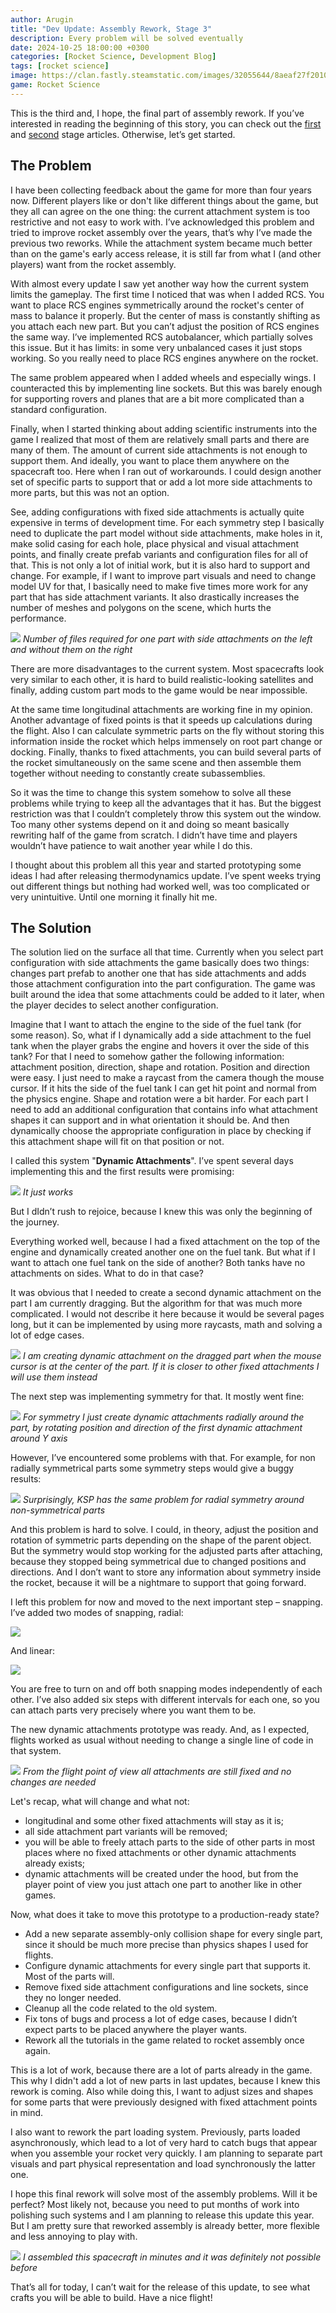 ```yaml
---
author: Arugin
title: "Dev Update: Assembly Rework, Stage 3" 
description: Every problem will be solved eventually
date: 2024-10-25 18:00:00 +0300
categories: [Rocket Science, Development Blog]
tags: [rocket science]  
image: https://clan.fastly.steamstatic.com/images/32055644/8aeaf27f20105b16148486858c7720f5ebb71022.png
game: Rocket Science
---
```

This is the third and, I hope, the final part of assembly rework. If you’ve interested in reading the beginning of this story, you can check out the [first](/en/posts/2023/rocket-assembly-rework-stage-1/) and [second](/en/posts/2023/dev-update-assembly-rework-stage-2/) stage articles. Otherwise, let’s get started.

## The Problem 

I have been collecting feedback about the game for more than four years now. Different players like or don't like different things about the game, but they all can agree on the one thing: the current attachment system is too restrictive and not easy to work with. I’ve acknowledged this problem and tried to improve rocket assembly over the years, that’s why I’ve made the previous two reworks. While the attachment system became much better than on the game's early access release, it is still far from what I (and other players) want from the rocket assembly.

With almost every update I saw yet another way how the current system limits the gameplay. The first time I noticed that was when I added RCS. You want to place RCS engines symmetrically around the rocket's center of mass to balance it properly. But the center of mass is constantly shifting as you attach each new part. But you can’t adjust the position of RCS engines the same way. I’ve implemented RCS autobalancer, which partially solves this issue. But it has limits: in some very unbalanced cases it just stops working. So you really need to place RCS engines anywhere on the rocket.

The same problem appeared when I added wheels and especially wings. I counteracted this by implementing line sockets. But this was barely enough for supporting rovers and planes that are a bit more complicated than a standard configuration. 

Finally, when I started thinking about adding scientific instruments into the game I realized that most of them are relatively small parts and there are many of them. The amount of current side attachments is not enough to support them. And ideally, you want to place them anywhere on the spacecraft too. Here when I ran out of workarounds. I could design another set of specific parts to support that or add a lot more side attachments to more parts, but this was not an option.

See, adding configurations with fixed side attachments is actually quite expensive in terms of development time. For each symmetry step I basically need to duplicate the part model without side attachments, make holes in it, make solid casing for each hole, place physical and visual attachment points, and finally create prefab variants and configuration files for all of that. This is not only a lot of initial work, but it is also hard to support and change. For example, if I want to improve part visuals and need to change model UV for that, I basically need to make five times more work for any part that has side attachment variants. It also drastically increases the number of meshes and polygons on the scene, which hurts the performance.

![](https://clan.fastly.steamstatic.com/images/32055644/c39e043133d972705203f6e04452320c1b61af75.png)
_Number of files required for one part with side attachments on the left and without them on the right_

There are more disadvantages to the current system. Most spacecrafts look very similar to each other, it is hard to build realistic-looking satellites and finally, adding custom part mods to the game would be near impossible.

At the same time longitudinal attachments are working fine in my opinion. Another advantage of fixed points is that it speeds up calculations during the flight. Also I can calculate symmetric parts on the fly without storing this information inside the rocket which helps immensely on root part change or docking. Finally, thanks to fixed attachments, you can build several parts of the rocket simultaneously on the same scene and then assemble them together without needing to constantly create subassemblies. 

So it was the time to change this system somehow to solve all these problems while trying to keep all the advantages that it has. But the biggest restriction was that I couldn’t completely throw this system out the window. Too many other systems depend on it and doing so meant basically rewriting half of the game from scratch. I didn’t have time and players wouldn’t have patience to wait another year while I do this.

I thought about this problem all this year and started prototyping some ideas I had after releasing thermodynamics update. I’ve spent weeks trying out different things but nothing had worked well, was too complicated or very unintuitive. Until one morning it finally hit me.

## The Solution

The solution lied on the surface all that time. Currently when you select part configuration with side attachments the game basically does two things: changes part prefab to another one that has side attachments and adds those attachment configuration into the part configuration. The game was built around the idea that some attachments could be added to it later, when the player decides to select another configuration. 

Imagine that I want to attach the engine to the side of the fuel tank (for some reason). So, what if I dynamically add a side attachment to the fuel tank when the player grabs the engine and hovers it over the side of this tank? For that I need to somehow gather the following information: attachment position, direction, shape and rotation. Position and direction were easy. I just need to make a raycast from the camera though the mouse cursor. If it hits the side of the fuel tank I can get hit point and normal from the physics engine. Shape and rotation were a bit harder. For each part I need to add an additional configuration that contains info what attachment shapes it can support and in what orientation it should be. And then dynamically choose the appropriate configuration in place by checking if this attachment shape will fit on that position or not.

I called this system "**Dynamic Attachments**". I’ve spent several days implementing this and the first results were promising:

![](https://media2.giphy.com/media/v1.Y2lkPTc5MGI3NjExbWp2Njd2d2YyMXpiMWJseWE0YXk5bzNudDJjNjBkMGt4M3VieWJxaCZlcD12MV9pbnRlcm5hbF9naWZfYnlfaWQmY3Q9Zw/QhHcj9U0dhlaNB0Qaw/giphy.gif)
_It just works_

But I dIdn’t rush to rejoice, because I knew this was only the beginning of the journey.

Everything worked well, because I had a fixed attachment on the top of the engine and dynamically created another one on the fuel tank. But what if I want to attach one fuel tank on the side of another? Both tanks have no attachments on sides. What to do in that case?

It was obvious that I needed to create a second dynamic attachment on the part I am currently dragging. But the algorithm for that was much more complicated. I would not describe it here because it would be several pages long, but it can be implemented by using more raycasts, math and solving a lot of edge cases.

![](https://media0.giphy.com/media/v1.Y2lkPTc5MGI3NjExdnd3YjJ6cmhpcHhvc2ppdGI4ZXpxZ2VvYmFqaW15YjA3a3hlMzloZyZlcD12MV9pbnRlcm5hbF9naWZfYnlfaWQmY3Q9Zw/r52YqrbjRqijqyBw1T/giphy.gif)
_I am creating dynamic attachment on the dragged part when the mouse cursor is at the center of the part. If it is closer to other fixed attachments I will use them instead_

The next step was implementing symmetry for that. It mostly went fine:

![](https://media2.giphy.com/media/v1.Y2lkPTc5MGI3NjExbzdmYndxMzVlcTJrbGU2aGJhZHowOXF1aWJiYWV3OXN3YW9lZTY2MSZlcD12MV9pbnRlcm5hbF9naWZfYnlfaWQmY3Q9Zw/B2pBXysSD9dy9WyEMI/giphy.gif)
_For symmetry I just create dynamic attachments radially around the part, by rotating position and direction of the first dynamic attachment around Y axis_

However, I’ve encountered some problems with that. For example, for non radially symmetrical parts some symmetry steps would give a buggy results:

![](https://media3.giphy.com/media/v1.Y2lkPTc5MGI3NjExZzk1eWlnaDdrbXN1ZWRyZmwwZDlsMmdybTg5MWEydm1wbnY2Y2x0MSZlcD12MV9pbnRlcm5hbF9naWZfYnlfaWQmY3Q9Zw/lK85i3jL2p56hXlRPZ/giphy.gif)
_Surprisingly, KSP has the same problem for radial symmetry around non-symmetrical parts_

And this problem is hard to solve. I could, in theory, adjust the position and rotation of symmetric parts depending on the shape of the parent object. But  the symmetry would stop working for the adjusted parts after attaching, because they stopped being symmetrical due to changed positions and directions. And I don’t want to store any information about symmetry inside the rocket, because it will be a nightmare to support that going forward.

I left this problem for now and moved to the next important step – snapping. I’ve added two modes of snapping, radial:

![](https://media1.giphy.com/media/v1.Y2lkPTc5MGI3NjExMnQ3emFieXNlM2pwcWl0YnV2emk1ZzNpYW5oY2pia3Q1YTRyYTJjMyZlcD12MV9pbnRlcm5hbF9naWZfYnlfaWQmY3Q9Zw/ngRyXFGPiOvzYRXwJ0/giphy.gif)

And linear:

![](https://media3.giphy.com/media/v1.Y2lkPTc5MGI3NjExd3E1NTlxbDYwa2c3NW0wMzJ3eXB1bGQwanc2anhnZHhraWdtNm8xaSZlcD12MV9pbnRlcm5hbF9naWZfYnlfaWQmY3Q9Zw/sZHf1n4B5ANqjMipsE/giphy.gif)

You are free to turn on and off both snapping modes independently of each other. I’ve also added six steps with different intervals for each one, so you can attach parts very precisely where you want them to be.

The new dynamic attachments prototype was ready. And, as I expected, flights worked as usual without needing to change a single line of code in that system.

![](https://media3.giphy.com/media/v1.Y2lkPTc5MGI3NjExOG1pOXlhYmx1aTFicDByaWtqNThtZGs5ZjhhemN0ajBtcjMwYnN5dSZlcD12MV9pbnRlcm5hbF9naWZfYnlfaWQmY3Q9Zw/roIQlBhBNhq8q92HHw/giphy.gif)
_From the flight point of view all attachments are still fixed and no changes are needed_

Let's recap, what will change and what not:
- longitudinal and some other fixed attachments will stay as it is;
- all side attachment part variants will be removed;
- you will be able to freely attach parts to the side of other parts in most places where no fixed attachments or other dynamic attachments already exists;
- dynamic attachments will be created under the hood, but from the player point of view you just attach one part to another like in other games.

Now, what does it take to move this prototype to a production-ready state? 
- Add a new separate assembly-only collision shape for every single part, since it should be much more precise than physics shapes I used for flights.
- Configure dynamic attachments for every single part that supports it. Most of the parts will.
- Remove fixed side attachment configurations and line sockets, since they no longer needed.
- Cleanup all the code related to the old system.
- Fix tons of bugs and process a lot of edge cases, because I didn’t expect parts to be placed anywhere the player wants.
- Rework all the tutorials in the game related to rocket assembly once again.

This is a lot of work, because there are a lot of parts already in the game. This why I didn't add a lot of new parts in last updates, because I knew this rework is coming. Also while doing this, I want to adjust sizes and shapes for some parts that were previously designed with fixed attachment points in mind.

I also want to rework the part loading system. Previously, parts loaded asynchronously, which lead to a lot of very hard to catch bugs that appear when you assemble your rocket very quickly. I am planning to separate part visuals and part physical representation and load synchronously the latter one.

I hope this final rework will solve most of the assembly problems. Will it be perfect? Most likely not, because you need to put months of work into polishing such systems and I am planning to release this update this year. But I am pretty sure that reworked assembly is already better, more flexible and less annoying to play with.

![](https://clan.fastly.steamstatic.com/images/32055644/8aeaf27f20105b16148486858c7720f5ebb71022.png)
_I assembled this spacecraft in minutes and it was definitely not possible before_

That’s all for today, I can’t wait for the release of this update, to see what crafts you will be able to build. Have a nice flight!
